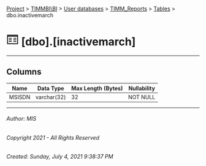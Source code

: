 #### 

[Project](../../../../index.md) > [TIMMBI\\BI](../../../index.md) > [User databases](../../index.md) > [TIMM_Reports](../index.md) > [Tables](Tables.md) > dbo.inactivemarch

# ![Tables](../../../../Images/Table32.png) [dbo].[inactivemarch]

---

## <a name="#columns"></a>Columns

| Name | Data Type | Max Length (Bytes) | Nullability |
|---|---|---|---|
| MSISDN | varchar(32) | 32 | NOT NULL |


---

###### Author:  MIS

###### Copyright 2021 - All Rights Reserved

###### Created: Sunday, July 4, 2021 9:38:37 PM

